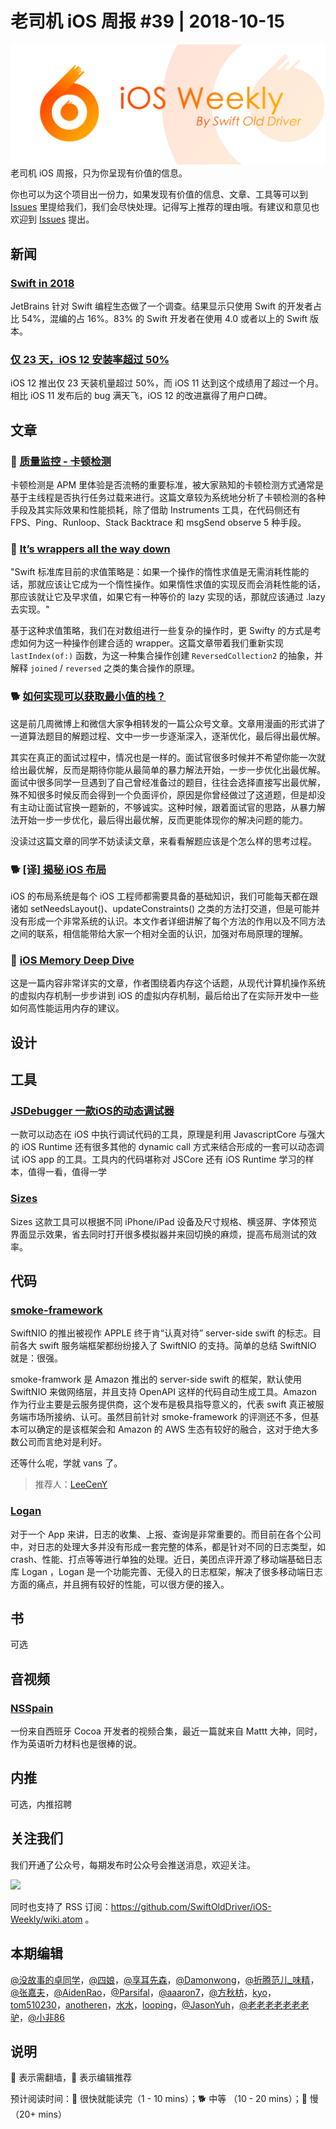 # 老司机 iOS 周报 #39 | 2018-10-15

![ios-weekly](../assets/ios-weekly.png)
老司机 iOS 周报，只为你呈现有价值的信息。

你也可以为这个项目出一份力，如果发现有价值的信息、文章、工具等可以到 [Issues](https://github.com/SwiftOldDriver/iOS-Weekly/issues) 里提给我们，我们会尽快处理。记得写上推荐的理由哦。有建议和意见也欢迎到 [Issues](https://github.com/SwiftOldDriver/iOS-Weekly/issues) 提出。

## 新闻

### [Swift in 2018](https://www.jetbrains.com/research/devecosystem-2018/swift-objc)

JetBrains 针对 Swift 编程生态做了一个调查。结果显示只使用 Swift 的开发者占比 54%，混编的占 16%。83% 的 Swift 开发者在使用 4.0 或者以上的 Swift 版本。

### [仅 23 天，iOS 12 安装率超过 50% ](https://9to5mac.com/2018/10/06/ios-12-now-installed-on-50-of-devices-outpacing-ios-11/)

iOS 12 推出仅 23 天装机量超过 50%，而 iOS 11 达到这个成绩用了超过一个月。相比 iOS 11 发布后的 bug 满天飞，iOS 12 的改进赢得了用户口碑。

## 文章

### 🐎 [质量监控 - 卡顿检测](https://juejin.im/post/5bb09795f265da0ac84946e0)

卡顿检测是 APM 里体验是否流畅的重要标准，被大家熟知的卡顿检测方式通常是基于主线程是否执行任务过载来进行。这篇文章较为系统地分析了卡顿检测的各种手段及其实际效果和性能损耗，除了借助 Instruments 工具，在代码侧还有 FPS、Ping、Runloop、Stack Backtrace 和 msgSend observe 5 种手段。

### 🐎 [It’s wrappers all the way down](https://oleb.net/2018/lastindex-reversed/)

"Swift 标准库目前的求值策略是：如果一个操作的惰性求值是无需消耗性能的话，那就应该让它成为一个惰性操作。如果惰性求值的实现反而会消耗性能的话，那应该就让它及早求值，如果它有一种等价的 lazy 实现的话，那就应该通过 .lazy 去实现。"

基于这种求值策略，我们在对数组进行一些复杂的操作时，更 Swifty 的方式是考虑如何为这一种操作创建合适的 wrapper。这篇文章带着我们重新实现 `lastIndex(of:)` 函数，为这一种集合操作创建 `ReversedCollection2` 的抽象，并解释 `joined` / `reversed` 之类的集合操作的原理。

### 🐕 [如何实现可以获取最小值的栈？](https://mp.weixin.qq.com/s/tLaRUCEgtQwoFdELZlcsZA)

这是前几周微博上和微信大家争相转发的一篇公众号文章。文章用漫画的形式讲了一道算法题目的解题过程、文中一步一步逐渐深入，逐渐优化，最后得出最优解。

其实在真正的面试过程中，情况也是一样的。面试官很多时候并不希望你能一次就给出最优解，反而是期待你能从最简单的暴力解法开始，一步一步优化出最优解。面试中很多同学一旦遇到了自己曾经准备过的题目，往往会选择直接写出最优解，殊不知很多时候反而会得到一个负面评价，原因是你曾经做过了这道题，但是却没有主动让面试官换一题新的，不够诚实。这种时候，跟着面试官的思路，从暴力解法开始一步一步优化，最后得出最优解，反而更能体现你的解决问题的能力。

没读过这篇文章的同学不妨读读文章，来看看解题应该是个怎么样的思考过程。

### 🐕 [[译] 揭秘 iOS 布局](https://sq.163yun.com/blog/article/200743376636538880)

iOS 的布局系统是每个 iOS 工程师都需要具备的基础知识，我们可能每天都在跟诸如 setNeedsLayout()、updateConstraints() 之类的方法打交道，但是可能并没有形成一个非常系统的认识。本文作者详细讲解了每个方法的作用以及不同方法之间的联系，相信能带给大家一个相对全面的认识，加强对布局原理的理解。


### 🐢 [iOS Memory Deep Dive](https://www.jianshu.com/p/dad9f27e412e)

这是一篇内容非常详实的文章，作者围绕着内存这个话题，从现代计算机操作系统的虚拟内存机制一步步讲到 iOS 的虚拟内存机制，最后给出了在实际开发中一些如何高性能运用内存的建议。



## 设计

## 工具

### [JSDebugger 一款iOS的动态调试器 ](https://github.com/SatanWoo/JSDebugger)

一款可以动态在 iOS 中执行调试代码的工具，原理是利用 JavascriptCore 与强大的 iOS Runtime 还有很多其他的 dynamic call 方式来结合形成的一套可以动态调试 iOS app 的工具。工具内的代码堪称对 JSCore 还有 iOS Runtime 学习的样本，值得一看，值得一学

### [Sizes](https://github.com/marcosgriselli/Sizes)

Sizes 这款工具可以根据不同 iPhone/iPad 设备及尺寸规格、横竖屏、字体预览界面显示效果，省去同时打开很多模拟器并来回切换的麻烦，提高布局测试的效率。

## 代码

### [smoke-framework](https://github.com/amzn/smoke-framework?utm_source=gold_browser_extension)

SwiftNIO 的推出被视作 APPLE 终于肯“认真对待” server-side swift 的标志。目前各大 swift 服务端框架都纷纷接入了 SwiftNIO 的支持。简单的总结 SwiftNIO 就是：很强。

smoke-framwork 是 Amazon 推出的 server-side swift 的框架，默认使用 SwiftNIO 来做网络层，并且支持 OpenAPI 这样的代码自动生成工具。Amazon 作为行业主要是云服务提供商，这个发布是极具指导意义的，代表 swift 真正被服务端市场所接纳、认可。虽然目前针对 smoke-framework 的评测还不多，但基本可以确定的是该框架会和 Amazon 的 AWS 生态有较好的融合，这对于绝大多数公司而言绝对是利好。

还等什么呢，学就 vans 了。

> 推荐人：[LeeCenY](https://github.com/LeeCenY)

### [Logan](https://github.com/Meituan-Dianping/Logan)

对于一个 App 来讲，日志的收集、上报、查询是非常重要的。而目前在各个公司中，对日志的处理大多并没有形成一套完整的体系，都是针对不同的日志类型，如crash、性能、打点等等进行单独的处理。近日，美团点评开源了移动端基础日志库 Logan ，Logan 是一个功能完善、无侵入的日志框架，解决了很多移动端日志方面的痛点，并且拥有较好的性能，可以很方便的接入。

## 书

可选

## 音视频

### [NSSpain](https://vimeo.com/nsspain)

一份来自西班牙 Cocoa 开发者的视频合集，最近一篇就来自 Mattt 大神，同时，作为英语听力材料也是很棒的说。

## 内推

可选，内推招聘

## 关注我们

我们开通了公众号，每期发布时公众号会推送消息，欢迎关注。

![](https://github.com/SwiftOldDriver/iOS-Weekly/blob/master/assets/qrcode_for_wechat.jpg?raw=true)

同时也支持了 RSS 订阅：https://github.com/SwiftOldDriver/iOS-Weekly/wiki.atom 。

## 本期编辑

[@没故事的卓同学](https://weibo.com/1926303682/profile)，[@四娘](https://kemchenj.github.io)，[@享耳先森](https://github.com/iblacksun)，[@Damonwong](https://weibo.com/damonone)，[@折腾范儿_味精](http://weibo.com/agvicking)，[@张嘉夫](https://weibo.com/2949394297)，[@AidenRao](https://weibo.com/AidenRao)，[@Parsifal](https://weibo.com/parsifalchang)，[@aaaron7](https://weibo.com/aaaron7)，[@方秋枋](https://weibo.com/100mango)，[kyo](https://github.com/KyoLi)，[tom510230](https://xiaozhuanlan.com/u/6682065345)，[anotheren](https://anotheren.com)，[水水](https://www.xuyanlan.com)，[looping](https://github.com/looping)，[@JasonYuh](https://weibo.com/jasonyuh)，[@老老老老老老老驴](https://weibo.com/u/6090610445)，[@小非86](https://weibo.com/xuyafei86)

## 说明

🚧 表示需翻墙，🌟 表示编辑推荐

预计阅读时间：🐎 很快就能读完（1 - 10 mins）；🐕 中等 （10 - 20 mins）；🐢 慢（20+ mins）
